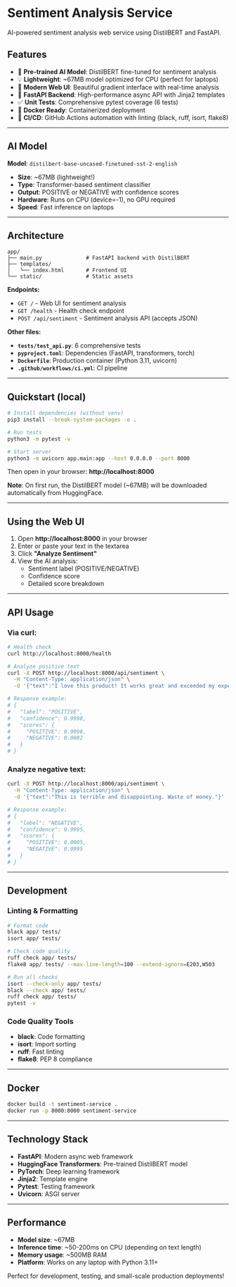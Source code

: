 # Sentiment Analysis Service

AI-powered sentiment analysis web service using DistilBERT and FastAPI.

## Features

- 🤖 **Pre-trained AI Model**: DistilBERT fine-tuned for sentiment analysis
- 💡 **Lightweight**: ~67MB model optimized for CPU (perfect for laptops)
- 🎨 **Modern Web UI**: Beautiful gradient interface with real-time analysis
- 🚀 **FastAPI Backend**: High-performance async API with Jinja2 templates
- ✅ **Unit Tests**: Comprehensive pytest coverage (6 tests)
- 🐳 **Docker Ready**: Containerized deployment
- 🔄 **CI/CD**: GitHub Actions automation with linting (black, ruff, isort, flake8)

---

## AI Model

**Model**: `distilbert-base-uncased-finetuned-sst-2-english`
- **Size**: ~67MB (lightweight!)
- **Type**: Transformer-based sentiment classifier
- **Output**: POSITIVE or NEGATIVE with confidence scores
- **Hardware**: Runs on CPU (device=-1), no GPU required
- **Speed**: Fast inference on laptops

---

## Architecture

```
app/
├── main.py              # FastAPI backend with DistilBERT
├── templates/
│   └── index.html       # Frontend UI
└── static/              # Static assets
```

**Endpoints:**
- `GET /` - Web UI for sentiment analysis
- `GET /health` - Health check endpoint
- `POST /api/sentiment` - Sentiment analysis API (accepts JSON)

**Other files:**
- **`tests/test_api.py`**: 6 comprehensive tests
- **`pyproject.toml`**: Dependencies (FastAPI, transformers, torch)
- **`Dockerfile`**: Production container (Python 3.11, uvicorn)
- **`.github/workflows/ci.yml`**: CI pipeline

---

## Quickstart (local)

```bash
# Install dependencies (without venv)
pip3 install --break-system-packages -e .

# Run tests
python3 -m pytest -v

# Start server
python3 -m uvicorn app.main:app --host 0.0.0.0 --port 8000
```

Then open in your browser: **http://localhost:8000**

**Note**: On first run, the DistilBERT model (~67MB) will be downloaded automatically from HuggingFace.

---

## Using the Web UI

1. Open **http://localhost:8000** in your browser
2. Enter or paste your text in the textarea
3. Click **"Analyze Sentiment"**
4. View the AI analysis:
   - Sentiment label (POSITIVE/NEGATIVE)
   - Confidence score
   - Detailed score breakdown

---

## API Usage

### Via curl:
```bash
# Health check
curl http://localhost:8000/health

# Analyze positive text
curl -X POST http://localhost:8000/api/sentiment \
  -H "Content-Type: application/json" \
  -d '{"text":"I love this product! It works great and exceeded my expectations."}'

# Response example:
# {
#   "label": "POSITIVE",
#   "confidence": 0.9998,
#   "scores": {
#     "POSITIVE": 0.9998,
#     "NEGATIVE": 0.0002
#   }
# }
```

### Analyze negative text:
```bash
curl -X POST http://localhost:8000/api/sentiment \
  -H "Content-Type: application/json" \
  -d '{"text":"This is terrible and disappointing. Waste of money."}'

# Response example:
# {
#   "label": "NEGATIVE",
#   "confidence": 0.9995,
#   "scores": {
#     "POSITIVE": 0.0005,
#     "NEGATIVE": 0.9995
#   }
# }
```

---

## Development

### Linting & Formatting
```bash
# Format code
black app/ tests/
isort app/ tests/

# Check code quality
ruff check app/ tests/
flake8 app/ tests/ --max-line-length=100 --extend-ignore=E203,W503

# Run all checks
isort --check-only app/ tests/
black --check app/ tests/
ruff check app/ tests/
pytest -v
```

### Code Quality Tools
- **black**: Code formatting
- **isort**: Import sorting
- **ruff**: Fast linting
- **flake8**: PEP 8 compliance

---

## Docker

```bash
docker build -t sentiment-service .
docker run -p 8000:8000 sentiment-service
```

---

## Technology Stack

- **FastAPI**: Modern async web framework
- **HuggingFace Transformers**: Pre-trained DistilBERT model
- **PyTorch**: Deep learning framework
- **Jinja2**: Template engine
- **Pytest**: Testing framework
- **Uvicorn**: ASGI server

---

## Performance

- **Model size**: ~67MB
- **Inference time**: ~50-200ms on CPU (depending on text length)
- **Memory usage**: ~500MB RAM
- **Platform**: Works on any laptop with Python 3.11+

Perfect for development, testing, and small-scale production deployments!
